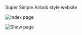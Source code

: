 Super Simple Airbnb style website 


![Index page](https://res.cloudinary.com/daktzdqij/image/upload/v1703732499/index_ycuz5w.png)

![Show page](https://res.cloudinary.com/daktzdqij/image/upload/v1703732499/showpage_w0rvql.png)
